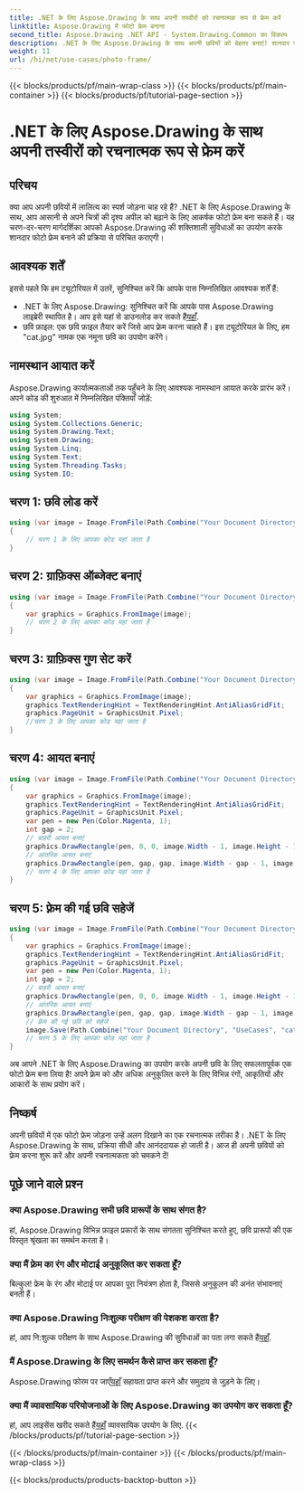 ```yaml
---
title: .NET के लिए Aspose.Drawing के साथ अपनी तस्वीरों को रचनात्मक रूप से फ्रेम करें
linktitle: Aspose.Drawing में फोटो फ्रेम बनाना
second_title: Aspose.Drawing .NET API - System.Drawing.Common का विकल्प
description: .NET के लिए Aspose.Drawing के साथ अपनी छवियों को बेहतर बनाएं! शानदार फोटो फ्रेम बनाने के लिए हमारी चरण-दर-चरण मार्गदर्शिका का पालन करें। अभी .NET के लिए Aspose.Drawing का अन्वेषण करें!
weight: 11
url: /hi/net/use-cases/photo-frame/
---
```


{{< blocks/products/pf/main-wrap-class >}}
{{< blocks/products/pf/main-container >}}
{{< blocks/products/pf/tutorial-page-section >}}

# .NET के लिए Aspose.Drawing के साथ अपनी तस्वीरों को रचनात्मक रूप से फ्रेम करें

## परिचय
क्या आप अपनी छवियों में लालित्य का स्पर्श जोड़ना चाह रहे हैं? .NET के लिए Aspose.Drawing के साथ, आप आसानी से अपने चित्रों की दृश्य अपील को बढ़ाने के लिए आकर्षक फोटो फ्रेम बना सकते हैं। यह चरण-दर-चरण मार्गदर्शिका आपको Aspose.Drawing की शक्तिशाली सुविधाओं का उपयोग करके शानदार फोटो फ्रेम बनाने की प्रक्रिया से परिचित कराएगी।
## आवश्यक शर्तें
इससे पहले कि हम ट्यूटोरियल में उतरें, सुनिश्चित करें कि आपके पास निम्नलिखित आवश्यक शर्तें हैं:
-  .NET के लिए Aspose.Drawing: सुनिश्चित करें कि आपके पास Aspose.Drawing लाइब्रेरी स्थापित है। आप इसे यहां से डाउनलोड कर सकते हैं[यहाँ](https://releases.aspose.com/drawing/net/).
- छवि फ़ाइल: एक छवि फ़ाइल तैयार करें जिसे आप फ़्रेम करना चाहते हैं। इस ट्यूटोरियल के लिए, हम "cat.jpg" नामक एक नमूना छवि का उपयोग करेंगे।
## नामस्थान आयात करें
Aspose.Drawing कार्यात्मकताओं तक पहुँचने के लिए आवश्यक नामस्थान आयात करके प्रारंभ करें। अपने कोड की शुरुआत में निम्नलिखित पंक्तियाँ जोड़ें:
```csharp
using System;
using System.Collections.Generic;
using System.Drawing.Text;
using System.Drawing;
using System.Linq;
using System.Text;
using System.Threading.Tasks;
using System.IO;
```
## चरण 1: छवि लोड करें
```csharp
using (var image = Image.FromFile(Path.Combine("Your Document Directory", "UseCases", "cat.jpg")))
{
    // चरण 1 के लिए आपका कोड यहां जाता है
}
```
## चरण 2: ग्राफ़िक्स ऑब्जेक्ट बनाएं
```csharp
using (var image = Image.FromFile(Path.Combine("Your Document Directory", "UseCases", "cat.jpg")))
{
    var graphics = Graphics.FromImage(image);
    // चरण 2 के लिए आपका कोड यहां जाता है
}
```
## चरण 3: ग्राफ़िक्स गुण सेट करें
```csharp
using (var image = Image.FromFile(Path.Combine("Your Document Directory", "UseCases", "cat.jpg")))
{
    var graphics = Graphics.FromImage(image);
    graphics.TextRenderingHint = TextRenderingHint.AntiAliasGridFit;
    graphics.PageUnit = GraphicsUnit.Pixel;
    //चरण 3 के लिए आपका कोड यहां जाता है
}
```
## चरण 4: आयत बनाएं
```csharp
using (var image = Image.FromFile(Path.Combine("Your Document Directory", "UseCases", "cat.jpg")))
{
    var graphics = Graphics.FromImage(image);
    graphics.TextRenderingHint = TextRenderingHint.AntiAliasGridFit;
    graphics.PageUnit = GraphicsUnit.Pixel;
    var pen = new Pen(Color.Magenta, 1);
    int gap = 2;
    // बाहरी आयत बनाएं
    graphics.DrawRectangle(pen, 0, 0, image.Width - 1, image.Height - 1);
    // आंतरिक आयत बनाएं
    graphics.DrawRectangle(pen, gap, gap, image.Width - gap - 1, image.Height - gap - 1);
    // चरण 4 के लिए आपका कोड यहां जाता है
}
```
## चरण 5: फ़्रेम की गई छवि सहेजें
```csharp
using (var image = Image.FromFile(Path.Combine("Your Document Directory", "UseCases", "cat.jpg")))
{
    var graphics = Graphics.FromImage(image);
    graphics.TextRenderingHint = TextRenderingHint.AntiAliasGridFit;
    graphics.PageUnit = GraphicsUnit.Pixel;
    var pen = new Pen(Color.Magenta, 1);
    int gap = 2;
    // बाहरी आयत बनाएं
    graphics.DrawRectangle(pen, 0, 0, image.Width - 1, image.Height - 1);
    // आंतरिक आयत बनाएं
    graphics.DrawRectangle(pen, gap, gap, image.Width - gap - 1, image.Height - gap - 1);
    // फ़्रेम की गई छवि को सहेजें
    image.Save(Path.Combine("Your Document Directory", "UseCases", "cat_with_honor_out.jpg"));
    // चरण 5 के लिए आपका कोड यहां जाता है
}
```
अब आपने .NET के लिए Aspose.Drawing का उपयोग करके अपनी छवि के लिए सफलतापूर्वक एक फोटो फ्रेम बना लिया है! अपने फ़्रेम को और अधिक अनुकूलित करने के लिए विभिन्न रंगों, आकृतियों और आकारों के साथ प्रयोग करें।
## निष्कर्ष
अपनी छवियों में एक फोटो फ्रेम जोड़ना उन्हें अलग दिखाने का एक रचनात्मक तरीका है। .NET के लिए Aspose.Drawing के साथ, प्रक्रिया सीधी और आनंददायक हो जाती है। आज ही अपनी छवियों को फ्रेम करना शुरू करें और अपनी रचनात्मकता को चमकने दें!
## पूछे जाने वाले प्रश्न
### क्या Aspose.Drawing सभी छवि प्रारूपों के साथ संगत है?
हां, Aspose.Drawing विभिन्न फ़ाइल प्रकारों के साथ संगतता सुनिश्चित करते हुए, छवि प्रारूपों की एक विस्तृत श्रृंखला का समर्थन करता है।
### क्या मैं फ़्रेम का रंग और मोटाई अनुकूलित कर सकता हूँ?
बिल्कुल! फ्रेम के रंग और मोटाई पर आपका पूरा नियंत्रण होता है, जिससे अनुकूलन की अनंत संभावनाएं बनती हैं।
### क्या Aspose.Drawing निःशुल्क परीक्षण की पेशकश करता है?
 हां, आप नि:शुल्क परीक्षण के साथ Aspose.Drawing की सुविधाओं का पता लगा सकते हैं[यहाँ](https://releases.aspose.com/).
### मैं Aspose.Drawing के लिए समर्थन कैसे प्राप्त कर सकता हूँ?
 Aspose.Drawing फोरम पर जाएँ[यहाँ](https://forum.aspose.com/c/diagram/17) सहायता प्राप्त करने और समुदाय से जुड़ने के लिए।
### क्या मैं व्यावसायिक परियोजनाओं के लिए Aspose.Drawing का उपयोग कर सकता हूँ?
 हां, आप लाइसेंस खरीद सकते हैं[यहाँ](https://purchase.aspose.com/buy) व्यावसायिक उपयोग के लिए.
{{< /blocks/products/pf/tutorial-page-section >}}

{{< /blocks/products/pf/main-container >}}
{{< /blocks/products/pf/main-wrap-class >}}

{{< blocks/products/products-backtop-button >}}
